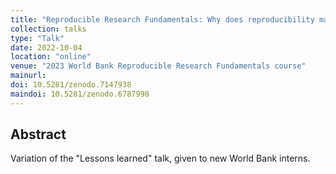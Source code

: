 ```yaml
---
title: "Reproducible Research Fundamentals: Why does reproducibility matter for economics research"
collection: talks
type: "Talk"
date: 2022-10-04
location: "online"
venue: "2023 World Bank Reproducible Research Fundamentals course"
mainurl: 
doi: 10.5281/zenodo.7147938
maindoi: 10.5281/zenodo.6787998
---
```


## Abstract

Variation of the "Lessons learned" talk, given to new World Bank interns. 